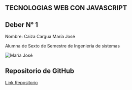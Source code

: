 
## TECNOLOGIAS WEB CON JAVASCRIPT

## Deber N° 1

Nombre: Caiza Cargua María José


Alumna de Sexto de Semestre de Ingenieria de sistemas 

![María José](https://yt3.ggpht.com/-Dp5qWISeXY0/AAAAAAAAAAI/AAAAAAAAAAA/TZfvU_fkreU/s900-c-k-no-rj-c0xffffff/photo.jpg)

## Repositorio de GitHub

[Link Repositorio](https://github.com/majito11/TecnologiasWeb2016B)